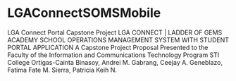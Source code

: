 # LGAConnectSOMSMobile
LGA Connect Portal Capstone Project
LGA CONNECT | LADDER OF GEMS ACADEMY SCHOOL OPERATIONS MANAGEMENT SYSTEM WITH STUDENT PORTAL APPLICATION  A Capstone Project Proposal  Presented to the Faculty of the  Information and Communications Technology Program STI College Ortigas-Cainta   Binasoy, Andrei M. Gabrang, Ceejay A.  Geneblazo, Fatima Fate M. Sierra, Patricia Keih N.
